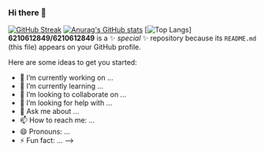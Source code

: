 ### Hi there 👋
[![GitHub Streak](https://streak-stats.demolab.com?user=6210612849)](https://git.io/streak-stats)
[![Anurag's GitHub stats](https://github-readme-stats.vercel.app/api?username=6210612849)](https://github.com/anuraghazra/github-readme-stats)
[![Top Langs](https://github-readme-stats.vercel.app/api/top-langs/?username=6210612849&layout=compact&theme=vision-friendly-dark)]
**6210612849/6210612849** is a ✨ _special_ ✨ repository because its `README.md` (this file) appears on your GitHub profile.

Here are some ideas to get you started:

- 🔭 I’m currently working on ...
- 🌱 I’m currently learning ...
- 👯 I’m looking to collaborate on ...
- 🤔 I’m looking for help with ...
- 💬 Ask me about ...
- 📫 How to reach me: ...
- 😄 Pronouns: ...
- ⚡ Fun fact: ...
-->
